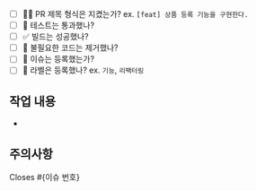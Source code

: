 - [ ] 🙆🏻 PR 제목 형식은 지켰는가? ex. `[feat] 상품 등록 기능을 구현한다. `
- [ ] 💯 테스트는 통과했나?
- [ ] ✅ 빌드는 성공했나?
- [ ] 🧹 불필요한 코드는 제거했나?
- [ ] 💭 이슈는 등록했는가?
- [ ] 🔖 라벨은 등록했나? ex. `기능`, `리팩터링`

## 작업 내용

- 

## 주의사항

Closes #{이슈 번호}
